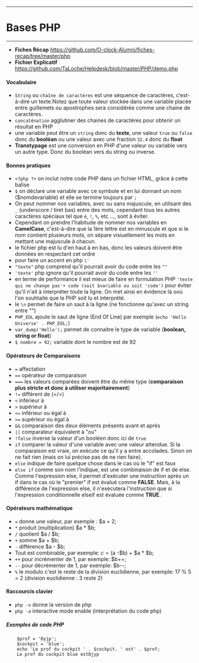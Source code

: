 ***
# Bases PHP
***

* __Fiches Récap__ https://github.com/O-clock-Alumni/fiches-recap/tree/master/php
* __Fichier Explicatif__ https://github.com/TaLoche/Helpdesk/blob/master/PHP/demo.php


#### Vocabulaire
* `String` ou `chaîne de caractères` est une séquence de caractères, c’est-à-dire un texte.Notez que toute valeur stockée dans une variable placée entre guillemets ou apostrophes sera considérée comme une chaine de caractères.
* `concaténation` agglutiner des chaines de caractères pour obtenir un résultat en PHP
* une variable peut être un `string` donc du __texte__, une valeur `true` ou `false` donc du __booléan__ ou une valeur avec une fraction `32.4` donc du __float__
* __Transtypage__ est une conversion en PHP d'une valeur ou variable vers un autre type. Donc du booléan vers du string ou inverse.



#### Bonnes pratiques
* `<?php ?>` on inclut notre code PHP dans un fichier HTML, grâce à cette balise
* `$` on déclare une variable avec ce symbole et en lui donnant un nom ($nomdevariable) et elle se termine toujours par `;`
* On peut nommer nos variables, avec ou sans majuscule, en utilisant des `_` (underscore / tiret bas) entre des mots, cependant tous les autres caractères spéciaux tel que `é`, `!`, `%`, etc ..., sont à éviter.
* Cependant on prendre l'habitude de nommer nos variables en __CamelCase__, c'est-à-dire que la 1ère lettre est en minuscule et que si le nom contient plusieurs mots, on sépare visiuellement les mots en mettant une majuscule à chacun.
* le fichier php est lu d'en haut à en bas, donc les valeurs doivent être données en respectant cet ordre
* pour faire un accent en php `\'` 
* `"texte"` php comprend qu'il pourrait avoir du code entre les `""`
* `'texte'` php ignore qu'il pourrait avoir du code entre les `''`
* en terme de performance il est mieux de faire en formulation PHP `'texte qui ne change pas'+ code (soit $variable ou soit 'code')` pour éviter qu'il n'ait à interpréter toute la ligne. On met ainsi en évidence là ooù l'on souhtaite que le PHP soit lu et interprété.
* le `\n` permet de faire un saut à la ligne (ne fonctionne qu'avec un string entre "")
* `PHP_EOL` ajoute le saut de ligne (End Of Line) par exemple (`echo 'Hello Universe' . PHP_EOL;`)
* `var_dump('Hello');` permet de connaitre le type de variable (__boolean, string or float__)
* `$ nombre = 92;` variable dont le nombre est de 92


#### Opérateurs de Comparaisons
* `=` affectation
* `==` opérateur de comparaison
* `===` les valeurs comparées doivent être du même type (__comparaison plus stricte et donc à utiliser majoritairement__)
* `!=` différent de (=/=)
* `<` inférieur à
* `>` supérieur à
* `<=` inférieur ou égal à
* `>=` supérieur ou égal à
* `&&` comparaison des deux éléments présents avant et après
* `||` comparateur équivalent à "ou"
* `!false` inverse la valeur d'un booléen donc ici de `true`
* `if` comparer la valeur d'une variable avec une valeur attendue. Si la comparaison est vraie, on exécute ce qu'il y a entre accolades. Sinon on ne fait rien (mais on lui précise pas de ne rien faire).
* `else` indique de faire quelque chose dans le cas où le "if" est faux
* `else if` comme son nom l'indique, est une combinaison de if et de else. Comme l'expression else, il permet d'exécuter une instruction après un if dans le cas où le "premier" if est évalué comme __FALSE__. Mais, à la différence de l'expression else, il n'exécutera l'instruction que si l'expression conditionnelle elseif est évaluée comme __TRUE__.


#### Opérateurs mathématique
* `=` donne une valeur, par exemple : $a = 2;
* `*` produit (multiplication) $a * $b;
* `/` quotient $a / $b;
* `+` somme $a + $b;
* `-` différence $a - $b;
* Tout est combinable, par exemple: $c = ($a -$b) + $a * $b;
* `++` pour incrémenter de 1, par exemple: $b++;
* `--` pour décrémenter de 1, par exemple: $b--;
* `%` le modulo c'est le reste de la division euclidienne, par exemple: 17 % 5 = 2 (division euclidienne : 3 reste 2)


#### Raccourcis clavier
* `php -v` donne la version de php
* `php -a` interactive mode enable (interprétation du code php)



##### Exemples de code PHP

        $prof = 'Dyjp';
        $cockpit = 'blue';
        echo 'Le prof du cockpit ' . $cockpit. ' est' . $prof;
        Le prof du cockpit blue estDjyp
     




